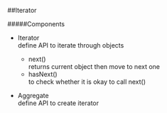 ##Iterator  

#####Components  
- Iterator  
define API to iterate through objects
  - next()  
returns current object then move to next one
  - hasNext()  
to check whether it is okay to call next()

- Aggregate  
define API to create iterator
